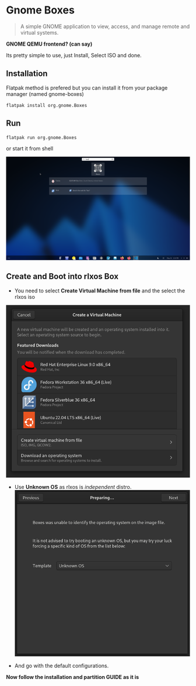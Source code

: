 # Gnome Boxes
> A simple GNOME application to view, access, and manage remote and virtual systems.

**GNOME QEMU frontend? (can say)**

Its pretty simple to use, just Install, Select ISO and done.

## Installation
Flatpak method is prefered but you can install it from your package manager (named gnome-boxes)
```
flatpak install org.gnome.Boxes
```

## Run
```
flatpak run org.gnome.Boxes
```

or start it from shell

![gnome-shell](assets/gnome-boxes/open.png)


## Create and Boot into rlxos Box

- You need to select **Create Virtual Machine from file** and the select the rlxos iso

![select](assets/gnome-boxes/select-create-virtual-machine-from-file.png)

- Use **Unknown OS** as rlxos is *independent* distro.
![prepare](assets/gnome-boxes/prepare.png)

- And go with the default configurations.


**Now follow the installation and partition GUIDE as it is**